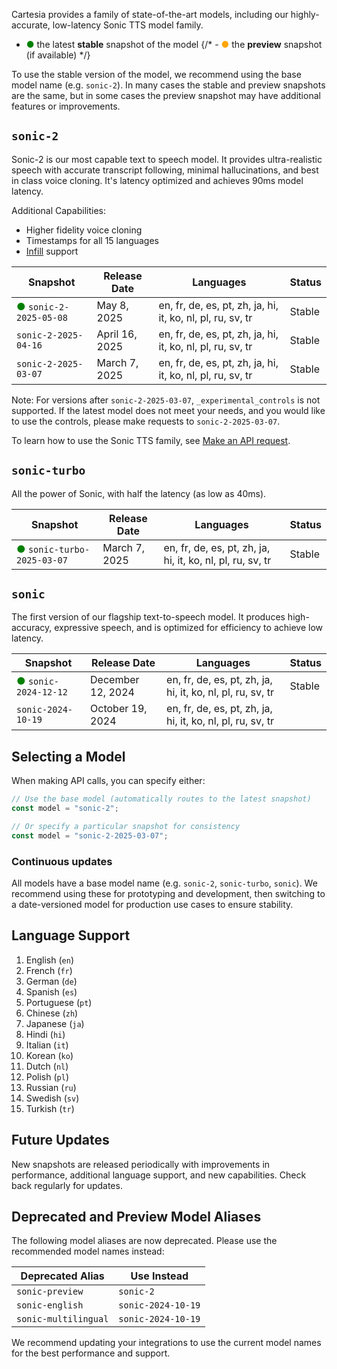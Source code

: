 Cartesia provides a family of state-of-the-art models, including our highly-accurate, low-latency Sonic TTS model family.

- <span style="color: green;">●</span> the latest **stable** snapshot of the model
  {/* - <span style="color: orange;">●</span> the **preview** snapshot (if available) */}

To use the stable version of the model, we recommend using the base model name (e.g. `sonic-2`).
In many cases the stable and preview snapshots are the same, but in some cases the preview snapshot may have additional features or improvements.

## `sonic-2`

Sonic-2 is our most capable text to speech model. It provides ultra-realistic speech with accurate transcript following, minimal hallucinations, and best in class voice cloning. It's latency optimized and achieves 90ms model latency.

Additional Capabilities:

- Higher fidelity voice cloning
- Timestamps for all 15 languages
- [Infill](/api-reference/infill/bytes) support

| Snapshot                                                  | Release Date   | Languages                                                  | Status |
| --------------------------------------------------------- | -------------- | ---------------------------------------------------------- | ------ |
| <span style="color: green;">●</span> `sonic-2-2025-05-08` | May 8, 2025    | en, fr, de, es, pt, zh, ja, hi, it, ko, nl, pl, ru, sv, tr | Stable |
| `sonic-2-2025-04-16` | April 16, 2025 | en, fr, de, es, pt, zh, ja, hi, it, ko, nl, pl, ru, sv, tr | Stable |
| `sonic-2-2025-03-07`                                      | March 7, 2025  | en, fr, de, es, pt, zh, ja, hi, it, ko, nl, pl, ru, sv, tr | Stable |

Note: For versions after `sonic-2-2025-03-07`, `_experimental_controls` is not supported.
If the latest model does not meet your needs, and you would like to use the controls, please make requests to `sonic-2-2025-03-07`.

To learn how to use the Sonic TTS family, see [Make an API request](/get-started/make-an-api-request).

## `sonic-turbo`

All the power of Sonic, with half the latency (as low as 40ms).

| Snapshot                                                      | Release Date  | Languages                                                  | Status |
| ------------------------------------------------------------- | ------------- | ---------------------------------------------------------- | ------ |
| <span style="color: green;">●</span> `sonic-turbo-2025-03-07` | March 7, 2025 | en, fr, de, es, pt, zh, ja, hi, it, ko, nl, pl, ru, sv, tr | Stable |

## `sonic`

The first version of our flagship text-to-speech model. It produces high-accuracy, expressive speech, and is optimized for efficiency to achieve low latency.

| Snapshot                                                | Release Date      | Languages                                                  | Status |
| ------------------------------------------------------- | ----------------- | ---------------------------------------------------------- | ------ |
| <span style="color: green;">●</span> `sonic-2024-12-12` | December 12, 2024 | en, fr, de, es, pt, zh, ja, hi, it, ko, nl, pl, ru, sv, tr | Stable |
| `sonic-2024-10-19`                                      | October 19, 2024  | en, fr, de, es, pt, zh, ja, hi, it, ko, nl, pl, ru, sv, tr |        |

## Selecting a Model

When making API calls, you can specify either:

```javascript
// Use the base model (automatically routes to the latest snapshot)
const model = "sonic-2";

// Or specify a particular snapshot for consistency
const model = "sonic-2-2025-03-07";
```

### Continuous updates

All models have a base model name (e.g. `sonic-2`, `sonic-turbo`, `sonic`).
We recommend using these for prototyping and development, then switching to a date-versioned model for production use cases to ensure stability.

## Language Support

1. English (`en`)
1. French (`fr`)
1. German (`de`)
1. Spanish (`es`)
1. Portuguese (`pt`)
1. Chinese (`zh`)
1. Japanese (`ja`)
1. Hindi (`hi`)
1. Italian (`it`)
1. Korean (`ko`)
1. Dutch (`nl`)
1. Polish (`pl`)
1. Russian (`ru`)
1. Swedish (`sv`)
1. Turkish (`tr`)

## Future Updates

New snapshots are released periodically with improvements in performance, additional language support, and new capabilities. Check back regularly for updates.

## Deprecated and Preview Model Aliases

The following model aliases are now deprecated. Please use the recommended model names instead:

| Deprecated Alias     | Use Instead         |
|----------------------|--------------------|
| `sonic-preview`      | `sonic-2`          |
| `sonic-english`      | `sonic-2024-10-19` |
| `sonic-multilingual` | `sonic-2024-10-19` |

We recommend updating your integrations to use the current model names for the best performance and support.

